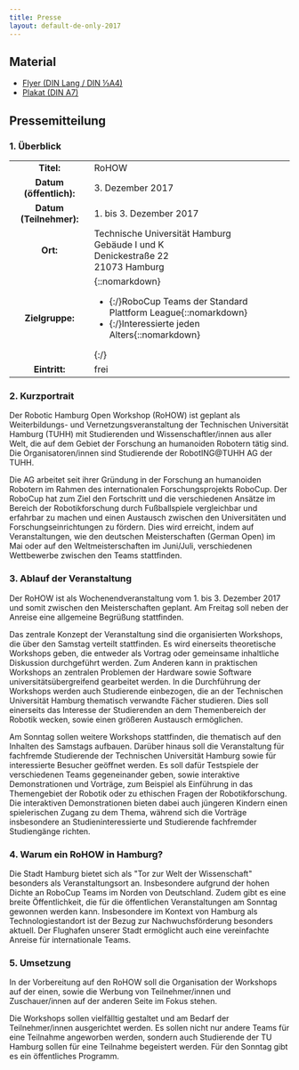 ```yaml
---
title: Presse
layout: default-de-only-2017
---
```



## Material

- [Flyer (DIN Lang / DIN ⅓A4)](/assets/img/Flyer2017.pdf)
- [Plakat (DIN A7)](assets/img/Plakat2017.pdf)

## Pressemitteilung
### 1. Überblick

| | |
|:----------:|-------|
| **Titel:** | RoHOW |
| **Datum (öffentlich):**  |   3. Dezember 2017 |
| **Datum (Teilnehmer):**  |   1. bis 3. Dezember 2017 |
| **Ort:** |   Technische Universität Hamburg <br> Gebäude I und K <br> Denickestraße 22 <br> 21073 Hamburg |
| **Zielgruppe:** | {::nomarkdown}<ul><li>{:/}RoboCup Teams der Standard Plattform League{::nomarkdown}</li><li>{:/}Interessierte jeden Alters{::nomarkdown}</li></ul>{:/} |
| **Eintritt:** |  frei |

### 2. Kurzportrait

Der Robotic Hamburg Open Workshop (RoHOW) ist geplant als Weiterbildungs- und Vernetzungsveranstaltung der Technischen Universität Hamburg (TUHH) mit Studierenden und Wissenschaftler/innen aus aller Welt, die auf dem Gebiet der Forschung an humanoiden Robotern tätig sind. Die Organisatoren/innen sind Studierende der RobotING@TUHH AG der TUHH.

Die AG arbeitet seit ihrer Gründung in der Forschung an humanoiden Robotern im Rahmen des internationalen Forschungsprojekts RoboCup. Der RoboCup hat zum Ziel den Fortschritt und die verschiedenen Ansätze im Bereich der Robotikforschung durch Fußballspiele vergleichbar und erfahrbar zu machen und einen Austausch zwischen den Universitäten und Forschungseinrichtungen zu fördern. Dies wird erreicht, indem auf Veranstaltungen, wie den deutschen Meisterschaften (German Open) im Mai oder auf den Weltmeisterschaften im Juni/Juli, verschiedenen Wettbewerbe zwischen den Teams stattfinden.

### 3. Ablauf der Veranstaltung

Der RoHOW ist als Wochenendveranstaltung vom 1. bis 3. Dezember 2017 und somit zwischen den Meisterschaften geplant. Am Freitag soll neben der Anreise eine allgemeine Begrüßung stattfinden.

Das zentrale Konzept der Veranstaltung sind die organisierten Workshops, die über den Samstag verteilt stattfinden. Es wird einerseits theoretische Workshops geben, die entweder als Vortrag oder gemeinsame inhaltliche Diskussion durchgeführt werden. Zum Anderen kann in praktischen Workshops an zentralen Problemen der Hardware sowie Software universitätsübergreifend gearbeitet werden. In die Durchführung der Workshops werden auch Studierende einbezogen, die an der Technischen Universität Hamburg thematisch verwandte Fächer studieren. Dies soll einerseits das Interesse der Studierenden an dem Themenbereich der Robotik wecken, sowie einen größeren Austausch ermöglichen.

Am Sonntag sollen weitere Workshops stattfinden, die thematisch auf den Inhalten des Samstags aufbauen. Darüber hinaus soll die Veranstaltung für fachfremde Studierende der Technischen Universität Hamburg sowie für interessierte Besucher geöffnet werden. Es soll dafür Testspiele der verschiedenen Teams gegeneinander geben, sowie interaktive Demonstrationen und Vorträge, zum Beispiel als Einführung in das Themengebiet der Robotik oder zu ethischen Fragen der Robotikforschung. Die interaktiven Demonstrationen bieten dabei auch jüngeren Kindern einen spielerischen Zugang zu dem Thema, während sich die Vorträge insbesondere an Studieninteressierte und Studierende fachfremder Studiengänge richten.

### 4. Warum ein RoHOW in Hamburg?

Die Stadt Hamburg bietet sich als "Tor zur Welt der Wissenschaft" besonders als Veranstaltungsort an. Insbesondere aufgrund der hohen Dichte an RoboCup Teams im Norden von Deutschland. Zudem gibt es eine breite Öffentlichkeit, die für die öffentlichen Veranstaltungen am Sonntag gewonnen werden kann. Insbesondere im Kontext von Hamburg als Technologiestandort ist der Bezug zur Nachwuchsförderung besonders aktuell. Der Flughafen unserer Stadt ermöglicht auch eine vereinfachte Anreise für internationale Teams.

### 5. Umsetzung

In der Vorbereitung auf den RoHOW soll die Organisation der Workshops auf der einen, sowie die Werbung von Teilnehmer/innen und Zuschauer/innen auf der anderen Seite im Fokus stehen.

Die Workshops sollen vielfälltig gestaltet und am Bedarf der Teilnehmer/innen ausgerichtet werden. Es sollen nicht nur andere Teams für eine Teilnahme angeworben werden, sondern auch Studierende der TU Hamburg sollen für eine Teilnahme begeistert werden. Für den Sonntag gibt es ein öffentliches Programm.
